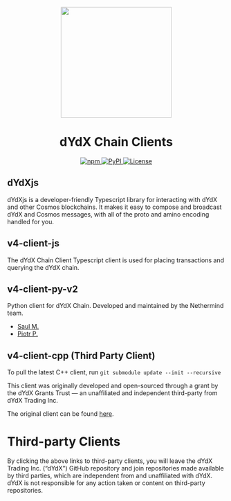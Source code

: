 <p align="center"><img src="https://dydx.exchange/icon.svg?" width="256" /></p>

<h1 align="center">dYdX Chain Clients</h1>

<div align="center">
  <a href='https://www.npmjs.com/package/@dydxprotocol/v4-client-js'>
    <img src='https://img.shields.io/npm/v/@dydxprotocol/v4-client-js.svg' alt='npm'/>
  </a>
    <a href='https://pypi.org/project/dydx-v4-client'>
    <img src='https://img.shields.io/pypi/v/dydx-v4-client.svg' alt='PyPI'/>
  </a>
  <a href='https://github.com/dydxprotocol/v4-clients/blob/main/LICENSE'>
    <img src='https://img.shields.io/badge/License-AGPL_v3-blue.svg' alt='License' />
  </a>
</div>

## dYdXjs
dYdXjs is a developer-friendly Typescript library for interacting with dYdX and other Cosmos blockchains. It makes it easy to compose and broadcast dYdX and Cosmos messages, with all of the proto and amino encoding handled for you.

## v4-client-js
The dYdX Chain Client Typescript client is used for placing transactions and querying the dYdX chain.

## v4-client-py-v2
Python client for dYdX Chain. Developed and maintained by the Nethermind team.
- [Saul M.](https://github.com/samtin0x)
- [Piotr P.](https://github.com/piwonskp)

## v4-client-cpp (Third Party Client)
To pull the latest C++ client, run `git submodule update --init --recursive`

This client was originally developed and open-sourced through a grant by the dYdX Grants Trust — an
unaffiliated and independent third-party from dYdX Trading Inc.

The original client can be found [here](https://github.com/asnefedovv/dydx-v4-client-cpp).

# Third-party Clients

By clicking the above links to third-party clients, you will leave the dYdX Trading Inc. (“dYdX”) GitHub repository and join repositories made available by third parties, which are independent from and unaffiliated with dYdX. dYdX is not responsible for any action taken or content on third-party repositories.
